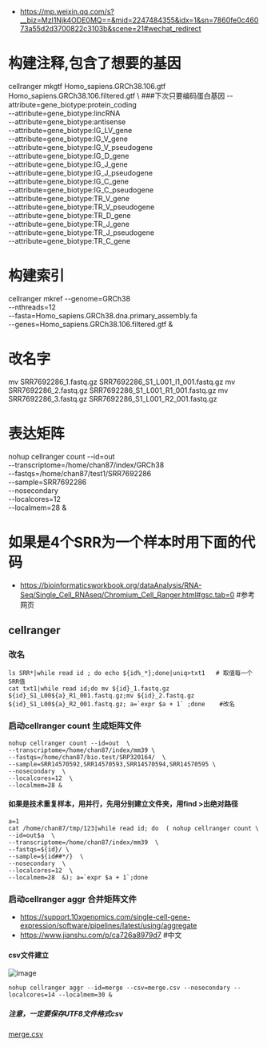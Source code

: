 - https://mp.weixin.qq.com/s?__biz=MzI1Njk4ODE0MQ==&mid=2247484355&idx=1&sn=7860fe0c46073a55d2d3700822c3103b&scene=21#wechat_redirect

# 构建注释,包含了想要的基因
cellranger mkgtf Homo_sapiens.GRCh38.106.gtf Homo_sapiens.GRCh38.106.filtered.gtf \  ###下次只要编码蛋白基因
                --attribute=gene_biotype:protein_coding \
                --attribute=gene_biotype:lincRNA \
                --attribute=gene_biotype:antisense \
                --attribute=gene_biotype:IG_LV_gene \
                --attribute=gene_biotype:IG_V_gene \
                --attribute=gene_biotype:IG_V_pseudogene \
                --attribute=gene_biotype:IG_D_gene \
                --attribute=gene_biotype:IG_J_gene \
                --attribute=gene_biotype:IG_J_pseudogene \
                --attribute=gene_biotype:IG_C_gene \
                --attribute=gene_biotype:IG_C_pseudogene \
                --attribute=gene_biotype:TR_V_gene \
                --attribute=gene_biotype:TR_V_pseudogene \
                --attribute=gene_biotype:TR_D_gene \
                --attribute=gene_biotype:TR_J_gene \
                --attribute=gene_biotype:TR_J_pseudogene \
                --attribute=gene_biotype:TR_C_gene  


# 构建索引
cellranger mkref --genome=GRCh38 \
                --nthreads=12 \
                --fasta=Homo_sapiens.GRCh38.dna.primary_assembly.fa \
                --genes=Homo_sapiens.GRCh38.106.filtered.gtf &

# 改名字
mv SRR7692286_1.fastq.gz SRR7692286_S1_L001_I1_001.fastq.gz 
mv SRR7692286_2.fastq.gz SRR7692286_S1_L001_R1_001.fastq.gz 
mv SRR7692286_3.fastq.gz SRR7692286_S1_L001_R2_001.fastq.gz

# 表达矩阵
nohup cellranger count --id=out \
                  --transcriptome=/home/chan87/index/GRCh38 \
                  --fastqs=/home/chan87/test1/SRR7692286 \
                  --sample=SRR7692286 \
                  --nosecondary \
                  --localcores=12 \
                  --localmem=28 &

# 如果是4个SRR为一个样本时用下面的代码
- https://bioinformaticsworkbook.org/dataAnalysis/RNA-Seq/Single_Cell_RNAseq/Chromium_Cell_Ranger.html#gsc.tab=0  #参考网页
## cellranger

### 改名
```shell
ls SRR*|while read id ; do echo ${id%_*};done|uniq>txt1   # 取值每一个SRR值
cat txt1|while read id;do mv ${id}_1.fastq.gz ${id}_S1_L00${a}_R1_001.fastq.gz;mv ${id}_2.fastq.gz ${id}_S1_L00${a}_R2_001.fastq.gz; a=`expr $a + 1` ;done    #改名
```
### 启动cellranger count 生成矩阵文件
```shell
nohup cellranger count --id=out  \
--transcriptome=/home/chan87/index/mm39 \
--fastqs=/home/chan87/bio.test/SRP320164/  \
--sample=SRR14570592,SRR14570593,SRR14570594,SRR14570595 \
--nosecondary  \
--localcores=12  \
--localmem=28 &
```
#### 如果是技术重复样本，用并行，先用分别建立文件夹，用find >出绝对路径
```shell
a=1
cat /home/chan87/tmp/123|while read id; do  ( nohup cellranger count \
--id=out$a  \
--transcriptome=/home/chan87/index/mm39  \
--fastqs=${id}/ \
--sample=${id##*/}  \
--nosecondary  \
--localcores=12  \
--localmem=28  &); a=`expr $a + 1`;done
```
### 启动cellranger aggr 合并矩阵文件
- https://support.10xgenomics.com/single-cell-gene-expression/software/pipelines/latest/using/aggregate
- https://www.jianshu.com/p/ca726a8979d7    #中文
#### csv文件建立
![image](https://user-images.githubusercontent.com/41554601/168627469-90b2067c-f9d6-43a3-837e-56179ac38ea1.png)
```shell
nohup cellranger aggr --id=merge --csv=merge.csv --nosecondary --localcores=14 --localmem=30 &
```
##### 注意，一定要保存UTF8文件格式csv
[merge.csv](https://github.com/171909771/Singlecells/files/8749047/merge.csv)


